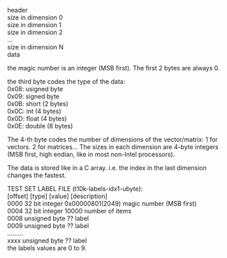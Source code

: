 header\
size in dimension 0\
size in dimension 1\
size in dimension 2\
...\
size in dimension N\
data

the magic number is an integer (MSB first). The first 2 bytes are always 0.

the third byte codes the type of the data:\
0x08: usigned byte\
0x09: signed byte\
0x0B: short (2 bytes)\
0x0C: int (4 bytes)\
0x0D: float (4 bytes)\
0x0E: double (8 bytes)

The 4-th byte codes the number of dimensions of the vector/matrix: 1 for vectors. 2 for matrices...
The sizes in each dimension are 4-byte integers (MSB first, high endian, like in most non-Intel processors).

The data is stored like in a C array. i.e. the index in the last dimension changes the fastest.

TEST SET LABEL FILE (t10k-labels-idx1-ubyte):\
[offset] [type]          [value]          [description]\
0000     32 bit integer  0x00000801(2049) magic number (MSB first)\
0004     32 bit integer  10000            number of items\
0008     unsigned byte   ??               label\
0009     unsigned byte   ??               label\
.........\
xxxx     unsigned byte   ??               label\
the labels values are 0 to 9.